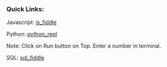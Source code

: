 ### Quick Links:

Javascript:
[js_fiddle](https://jsfiddle.net/fzjp49ay/)

Python:
[python_repl](https://repl.it/repls/FloralwhiteHoneydewCases#main.py)

Note: Click on Run button on Top. Enter a number in terminal.

SQL:
[sql_fiddle](http://sqlfiddle.com/#!9/5c2fda/1)